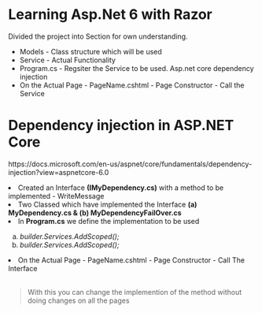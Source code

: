 # Learning Asp.Net 6 with Razor
<p>Divided the project into Section for own understanding.</p>

<ul>
  <li> Models  - Class structure which will be used </li>
  <li>Service - Actual Functionality </li>
  <li>Program.cs - Regsiter the Service to be used. Asp.net core dependency injection</li>
  <li>On the Actual Page - PageName.cshtml - Page Constructor - Call the Service </li>
</ul>



# Dependency injection in ASP.NET Core
<p>https://docs.microsoft.com/en-us/aspnet/core/fundamentals/dependency-injection?view=aspnetcore-6.0</p> 

<li>Created an Interface <b>(IMyDependency.cs)</b> with a method to be implemented - WriteMessage </li>
<li>Two Classed which have implemented the Interface <b>(a) MyDependency.cs  & (b) MyDependencyFailOver.cs</b> </li>
<li>In <b>Program.cs</b> we define the implementation to be used</li>

<ol type="a">
  <li><i>builder.Services.AddScoped<IMyDependency, MyDependency>();</i>
  <li><i>builder.Services.AddScoped<IMyDependency, MyDependencyFailOver>();</i></li>
</ol>  
<li>On the Actual Page - PageName.cshtml - Page Constructor - Call The Interface</li> 
</br>  

>  With this you can change the implemention of the method without doing changes on all the pages
